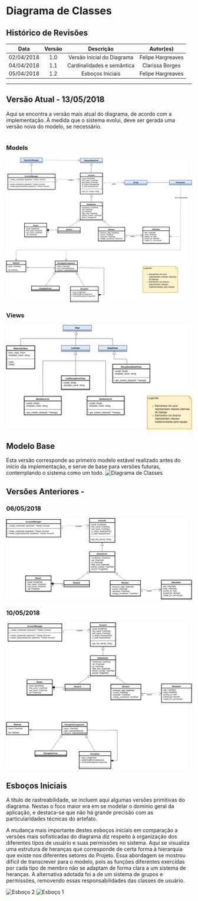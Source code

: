 # Diagrama de Classes

## Histórico de Revisões
| Data     | Versão | Descrição                   | Autor(es)         |
|:--------:|:------:|:---------------------------:|:-----------------:|
|02/04/2018| 1.0    | Versão Inicial do Diagrama  | Felipe Hargreaves |
|04/04/2018| 1.1    | Cardinalidades e semântica  | Clarissa Borges   |
|05/04/2018| 1.2    | Esboços Iniciais            | Felipe Hargreaves |
---


## Versão Atual - 13/05/2018
Aqui se encontra a versão mais atual do diagrama, de acordo com a implementação. À medida que o sistema evolui, deve ser gerada uma versão nova do modelo, se necessário.<br><br>

### Models
![Diagrama de Classes](../img/Classes/Classes-models-1305.png)
### Views
![Diagrama de Classes](../img/Classes/classes-views.png)

## Modelo Base
Esta versão corresponde ao primeiro modelo estável realizado antes do início da implementação, e serve de base para versões futuras, contemplando o sistema como um todo.
![Diagrama de Classes](../img/Classes/class_diagram.png)

## Versões Anteriores - 
### 06/05/2018
![Diagrama de Classes](../img/Classes/Classes-pc2.png)
### 10/05/2018
![Diagrama de Classes](../img/Classes/Classes-pc2-1005.png)

## Esboços Iniciais
A título de rastreabilidade, se incluem aqui algumas versões primitivas do diagrama. Nestas o foco maior era em se modelar o domínio geral da aplicação, e destaca-se que não há grande precisão com as particularidades técnicas do artefato.

A mudança mais importante destes esboços iniciais em comparação a versões mais sofisticadas do diagrama diz respeito à organização dos diferentes tipos de usuário e suas permissões no sistema. Aqui se visualiza uma estrutura de heranças que corresponde de certa forma à hierarquia que existe nos diferentes setores do Projeto. Essa abordagem se mostrou difícil de transcrever para o modelo, pois as funções diferentes exercidas por cada tipo de membro não se adaptam de forma clara a um sistema de heranças. A alternativa adotada foi a de um sistema de grupos e permissões, removendo essas responsabilidades das classes de usuário.

![Esboço 2](../img/Classes/esboco2.jpg)
![Esboço 1](../img/Classes/esboco1.jpg)

